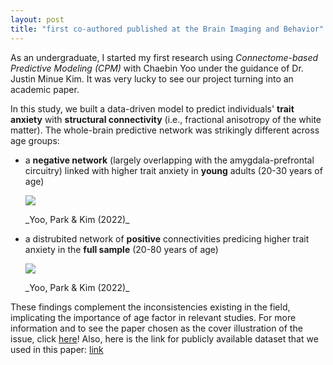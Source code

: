 ```yaml
---
layout: post
title: "first co-authored published at the Brain Imaging and Behavior"
---
```


As an undergraduate, I started my first research using _Connectome-based Predictive Modeling (CPM)_ with Chaebin Yoo under the guidance of Dr. Justin Minue Kim. 
It was very lucky to see our project turning into an academic paper. 


In this study, we built a data-driven model to predict individuals' **trait anxiety** with **structural connectivity** (i.e., fractional anisotropy of the white matter). 
The whole-brain predictive network was strikingly different across age groups: 
  - a **negative network** (largely overlapping with the amygdala-prefrontal circuitry) linked with higher trait anxiety in **young** adults (20-30 years of age)
    <p align="left">
      <img src="https://github.com/suzanpark/suzanpark.github.io/assets/143306172/074e32f2-5758-4b4e-a82e-8f916a81a5f0"/> 
    </p> _Yoo, Park & Kim (2022)_

    
  - a distrubited network of **positive** connectivities predicing higher trait anxiety in the **full sample** (20-80 years of age)
    <p align="left">
      <img src="https://github.com/suzanpark/suzanpark.github.io/assets/143306172/48c1b4ca-8dfd-4887-8f2f-ec1a5977a796"/> 
    </p> _Yoo, Park & Kim (2022)_


These findings complement the inconsistencies existing in the field, implicating the importance of age factor in relevant studies. 
For more information and to see the paper chosen as the cover illustration of the issue, click [here](https://link.springer.com/article/10.1007/s11682-022-00700-2)! 
Also, here is the link for publicly available dataset that we used in this paper: [link](http://fcon_1000.projects.nitrc.org/indi/retro/MPI_LEMON.html)





